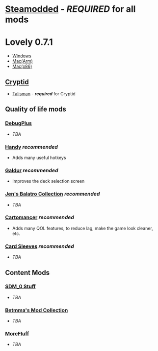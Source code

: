 # [Steamodded](https://github.com/Steamodded/smods/archive/refs/heads/main.zip) -  ***REQUIRED*** for all mods

# Lovely 0.7.1
  - [Windows](https://github.com/ethangreen-dev/lovely-injector/releases/download/v0.7.1/lovely-x86_64-pc-windows-msvc.zip)
  - [Mac(Arm)](https://github.com/ethangreen-dev/lovely-injector/releases/download/v0.7.1/lovely-aarch64-apple-darwin.tar.gz)
  - [Mac(x86)](https://github.com/ethangreen-dev/lovely-injector/releases/download/v0.7.1/lovely-x86_64-apple-darwin.tar.gz)

## [Cryptid](https://github.com/MathIsFun0/Cryptid/archive/refs/heads/main.zip)
- [Talisman](https://github.com/MathIsFun0/Talisman/archive/refs/heads/main.zip) - ***required*** for Cryptid

## Quality of life mods

### [DebugPlus](https://github.com/WilsontheWolf/DebugPlus/archive/refs/heads/master.zip)
- *TBA*

### [Handy](https://github.com/SleepyG11/HandyBalatro/archive/refs/heads/main.zip) *recommended*
- Adds many useful hotkeys

### [Galdur](https://github.com/Eremel/Galdur/archive/refs/heads/master.zip) *recommended*
- Improves the deck selection screen

### [Jen's Balatro Collection](https://github.com/jenwalter666/JensBalatroCollection/archive/refs/heads/main.zip) *recommended*
- *TBA*

### [Cartomancer](https://github.com/stupxd/Cartomancer/archive/refs/heads/main.zip) *recommended*
- Adds many QOL features, to reduce lag, make the game look cleaner, etc.

### [Card Sleeves](https://github.com/larswijn/CardSleeves/archive/refs/heads/main.zip) *recommended*
- *TBA*

## Content Mods

### [SDM_0 Stuff](https://github.com/SDM0/SDM_0-s-Stuff/archive/refs/heads/main.zip)
- *TBA*

### [Betmma's Mod Collection](https://github.com/betmma/my_balatro_mods/archive/refs/heads/main.zip)
- *TBA*

### [MoreFluff](https://github.com/notmario/MoreFluff/archive/refs/heads/main.zip)
- *TBA*
